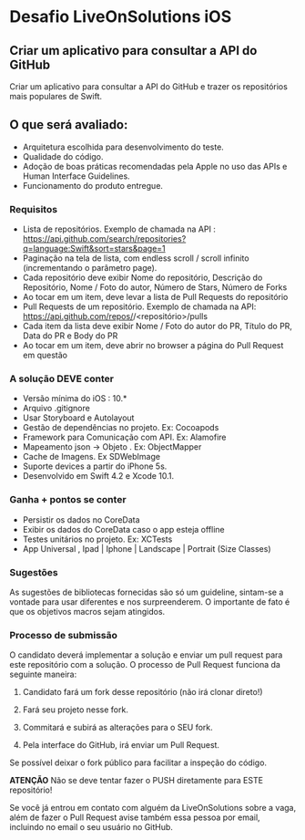 # Desafio LiveOnSolutions iOS

## Criar um aplicativo para consultar a API do GitHub ##
Criar um aplicativo para consultar a API do GitHub e trazer os repositórios mais populares de Swift.

## O que será avaliado:
- Arquitetura escolhida para desenvolvimento do teste.
- Qualidade do código.
- Adoção de boas práticas recomendadas pela Apple no uso das APIs e Human Interface Guidelines.
- Funcionamento do produto entregue.

### Requisitos
- Lista de repositórios. Exemplo de chamada na API : https://api.github.com/search/repositories?q=language:Swift&sort=stars&page=1    
- Paginação na tela de lista, com endless scroll / scroll infinito (incrementando o parâmetro page).    
- Cada repositório deve exibir Nome do repositório, Descrição do Repositório, Nome / Foto do autor, Número de Stars, Número de Forks
- Ao tocar em um item, deve levar a lista de Pull Requests do repositório
- Pull Requests de um repositório. Exemplo de chamada na API: https://api.github.com/repos/<criador>/<repositório>/pulls
- Cada item da lista deve exibir Nome / Foto do autor do PR, Título do PR, Data do PR e Body do PR
- Ao tocar em um item, deve abrir no browser a página do Pull Request em questão

### A solução DEVE conter
-    Versão mínima do iOS : 10.*
-    Arquivo .gitignore
-    Usar Storyboard e Autolayout
-    Gestão de dependências no projeto. Ex: Cocoapods
-    Framework para Comunicação com API. Ex: Alamofire
-    Mapeamento json -> Objeto . Ex: ObjectMapper
-    Cache de Imagens. Ex SDWebImage
-    Suporte devices a partir do iPhone 5s.
-    Desenvolvido em Swift 4.2 e Xcode 10.1.

### **Ganha + pontos se conter** ###
-    Persistir os dados no CoreData
-    Exibir os dados do CoreData caso o app esteja offline
-    Testes unitários no projeto. Ex: XCTests
-    App Universal , Ipad | Iphone | Landscape | Portrait (Size Classes)

### Sugestões ###
As sugestões de bibliotecas fornecidas são só um guideline, sintam-se a vontade para usar diferentes e nos surpreenderem. 
O importante de fato é que os objetivos macros sejam atingidos.

### Processo de submissão ###
O candidato deverá implementar a solução e enviar um pull request para este repositório com a solução.
O processo de Pull Request funciona da seguinte maneira:
1. Candidato fará um fork desse repositório (não irá clonar direto!)

2. Fará seu projeto nesse fork.

3. Commitará e subirá as alterações para o SEU fork.

4. Pela interface do GitHub, irá enviar um Pull Request.

Se possível deixar o fork público para facilitar a inspeção do código.

**ATENÇÃO**
Não se deve tentar fazer o PUSH diretamente para ESTE repositório!

Se você já entrou em contato com alguém da LiveOnSolutions sobre a vaga, além de fazer o Pull Request avise também essa pessoa por email, incluindo no email o seu usuário no GitHub.
